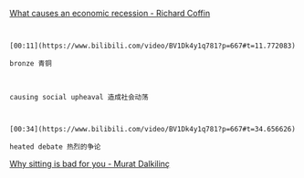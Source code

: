 [What causes an economic recession - Richard Coffin](https://www.bilibili.com/video/BV1Dk4y1q781?p=667)

```ad-note


[00:11](https://www.bilibili.com/video/BV1Dk4y1q781?p=667#t=11.772083)

bronze 青铜

```

```ad-note


causing social upheaval 造成社会动荡

```

```ad-note


[00:34](https://www.bilibili.com/video/BV1Dk4y1q781?p=667#t=34.656626)

heated debate 热烈的争论

```

 [Why sitting is bad for you - Murat Dalkilinç](https://www.bilibili.com/video/BV1Dk4y1q781?p=668)
